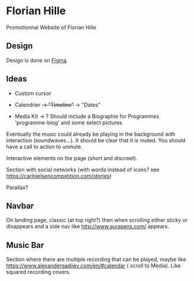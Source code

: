 # Florian Hille

Promotionnal Website of Florian Hille

## Design

Design is done on [Figma](https://www.figma.com/file/2YS6lloZo7K98rXxIU9oGc/Flo?node-id=0%3A1).

## Ideas

- Custom cursor

- Calendrier ~~-> "Timeline"~~ -> "Dates"

- Media Kit -> ?
  Should include a Biographie for Programmes 'programme-biog'
  and some select pictures

Eventually the music could already be playing in the background with interaction (soundwaves...).
It should be clear that it is muted.
You should have a call to action to unmute.

Interactive elements on the page (short and discreet).

Section with social networks (with words instead of icons? see https://carlnielsencompetition.com/stories)

Parallax?

## Navbar

On landing page, classic (at top right?)
then when scrolling either sticky or disappears and a side nav like http://www.aurasens.com/ appears.

## Music Bar

Section where there are multiple recording that can be played, maybe like <https://www.alexandergadjiev.com/en/#calendar> ( scroll to Media). Like squared recording covers.
